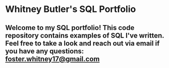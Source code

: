 # Whitney Butler's SQL Portfolio

## Welcome to my SQL portfolio! This code repository contains examples of SQL I've written. Feel free to take a look and reach out via email if you have any questions: foster.whitney17@gmail.com
